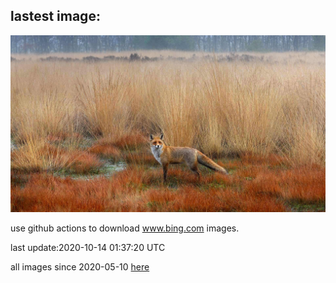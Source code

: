 ## lastest image:
![](images/TrueFox.jpg)

use github actions to download www.bing.com images.

last update:2020-10-14 01:37:20 UTC

all images since 2020-05-10 [here](https://github.com/counter2015/bing-daily-images/tree/master/images) 
